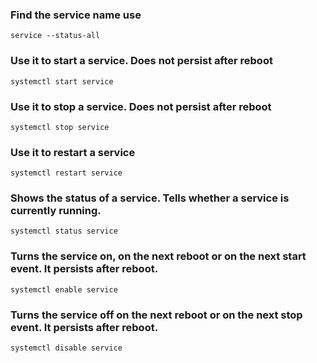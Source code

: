 ### Find the service name use
`service --status-all`
### Use it to start a service. Does not persist after reboot
`systemctl start service` 
### Use it to stop a service. Does not persist after reboot
`systemctl stop service` 
### Use it to restart a service
`systemctl restart service` 
### Shows the status of a service. Tells whether a service is currently running.
`systemctl status service` 
### Turns the service on, on the next reboot or on the next start event. It persists after reboot.
`systemctl enable service` 
### Turns the service off on the next reboot or on the next stop event. It persists after reboot.
`systemctl disable service` 